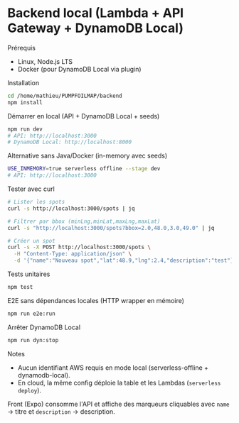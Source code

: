 # Backend local (Lambda + API Gateway + DynamoDB Local)

Prérequis
- Linux, Node.js LTS
- Docker (pour DynamoDB Local via plugin)

Installation
```bash
cd /home/mathieu/PUMPFOILMAP/backend
npm install
```

Démarrer en local (API + DynamoDB Local + seeds)
```bash
npm run dev
# API: http://localhost:3000
# DynamoDB Local: http://localhost:8000
```

Alternative sans Java/Docker (in-memory avec seeds)
```bash
USE_INMEMORY=true serverless offline --stage dev
# API: http://localhost:3000
```

Tester avec curl
```bash
# Lister les spots
curl -s http://localhost:3000/spots | jq

# Filtrer par bbox (minLng,minLat,maxLng,maxLat)
curl -s "http://localhost:3000/spots?bbox=2.0,48.0,3.0,49.0" | jq

# Créer un spot
curl -s -X POST http://localhost:3000/spots \
  -H "Content-Type: application/json" \
  -d '{"name":"Nouveau spot","lat":48.9,"lng":2.4,"description":"test"}' | jq
```

Tests unitaires
```bash
npm test
```

E2E sans dépendances locales (HTTP wrapper en mémoire)
```bash
npm run e2e:run
```

Arrêter DynamoDB Local
```bash
npm run dyn:stop
```

Notes
- Aucun identifiant AWS requis en mode local (serverless-offline + dynamodb-local).
- En cloud, la même config déploie la table et les Lambdas (`serverless deploy`).

Front (Expo) consomme l'API et affiche des marqueurs cliquables avec `name` -> titre et `description` -> description.
